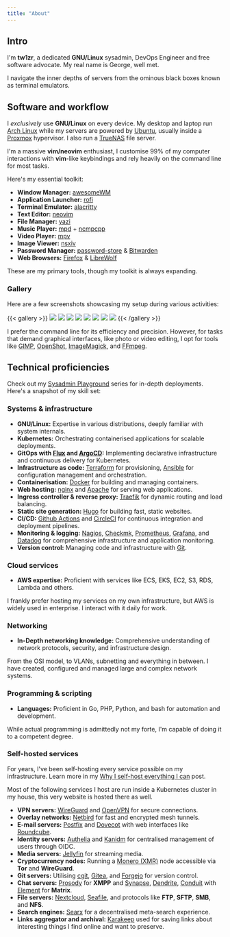 ```yaml
---
title: "About"
---
```


## Intro

I'm **tw1zr**, a dedicated **GNU/Linux** sysadmin, DevOps Engineer and free software advocate. My real name is George, well met.

I navigate the inner depths of servers from the ominous black boxes known as terminal emulators.

## Software and workflow

I _exclusively_ use **GNU/Linux** on every device. My desktop and laptop run [Arch Linux](https://archlinux.org) while my servers are powered by [Ubuntu](https://ubuntu.com), usually inside a [Proxmox](https://proxmox.com) hypervisor. I also run a [TrueNAS](https://truenas.com) file server.

I'm a massive **vim/neovim** enthusiast, I customise 99% of my computer interactions with **vim**-like keybindings and rely heavily on the command line for most tasks.

Here's my essential toolkit:

- **Window Manager:** [awesomeWM](https://github.com/awesomeWM/awesome)
- **Application Launcher:** [rofi](https://github.com/davatorium/rofi)
- **Terminal Emulator:** [alacritty](https://github.com/alacritty/alacritty)
- **Text Editor:** [neovim](https://github.com/neovim/neovim)
- **File Manager:** [yazi](https://github.com/sxyazi/yazi)
- **Music Player:** [mpd](https://github.com/MusicPlayerDaemon/MPD) + [ncmpcpp](https://github.com/ncmpcpp/ncmpcpp)
- **Video Player:** [mpv](https://github.com/mpv-player/mpv)
- **Image Viewer:** [nsxiv](https://codeberg.org/nsxiv/nsxiv)
- **Password Manager:** [password-store](https://git.zx2c4.com/password-store) & [Bitwarden](https://bitwarden.com)
- **Web Browsers:** [Firefox](https://www.mozilla.org/en-GB/firefox) & [LibreWolf](https://librewolf.net)

These are my primary tools, though my toolkit is always expanding.

### Gallery

Here are a few screenshots showcasing my setup during various activities:

{{< gallery >}}
  <img src="01.webp" class="grid-w33" />
  <img src="02.webp" class="grid-w33" />
  <img src="03.webp" class="grid-w33" />
  <img src="04.webp" class="grid-w33" />
  <img src="05.webp" class="grid-w33" />
  <img src="06.webp" class="grid-w33" />
  <img src="07.webp" class="grid-w33" />
  <img src="08.webp" class="grid-w33" />
{{< /gallery >}}

I prefer the command line for its efficiency and precision. However, for tasks that demand graphical interfaces, like photo or video editing, I opt for tools like [GIMP](https://gimp.org), [OpenShot](https://openshot.org), [ImageMagick](https://imagemagick.org), and [FFmpeg](https://ffmpeg.org).

## Technical proficiencies

Check out my [Sysadmin Playground](/posts/sysadmin-playground01-intro) series for in-depth deployments. Here's a snapshot of my skill set:

### Systems & infrastructure

- **GNU/Linux:** Expertise in various distributions, deeply familiar with system internals.
- **Kubernetes:** Orchestrating containerised applications for scalable deployments.
- **GitOps with [Flux](https://fluxcd.io) and [ArgoCD](https://argo-cd.readthedocs.io):** Implementing declarative infrastructure and continuous delivery for Kubernetes.
- **Infrastructure as code:** [Terraform](https://www.terraform.io) for provisioning, [Ansible](https://ansible.com) for configuration management and orchestration.
- **Containerisation:** [Docker](https://docker.com) for building and managing containers.
- **Web hosting:** [nginx](https://www.nginx.com) and [Apache](https://apache.org) for serving web applications.
- **Ingress controller & reverse proxy:** [Traefik](https://traefik.io) for dynamic routing and load balancing.
- **Static site generation:** [Hugo](https://gohugo.io) for building fast, static websites.
- **CI/CD:** [Github Actions](https://github.com/features/actions) and [CircleCI](https://circleci.com) for continuous integration and deployment pipelines.
- **Monitoring & logging:** [Nagios](https://nagios.com), [Checkmk](https://checkmk.com), [Prometheus](https://prometheus.io), [Grafana](https://grafana.com), and [Datadog](https://www.datadoghq.com) for comprehensive infrastructure and application monitoring.
- **Version control:** Managing code and infrastructure with [Git](https://git-scm.com).

### Cloud services

- **AWS expertise:** Proficient with services like ECS, EKS, EC2, S3, RDS, Lambda and others.

I frankly prefer hosting my services on my own infrastructure, but AWS is widely used in enterprise. I interact with it daily for work.

### Networking

- **In-Depth networking knowledge:** Comprehensive understanding of network protocols, security, and infrastructure design.

From the OSI model, to VLANs, subnetting and everything in between. I have created, configured and managed large and complex network systems.

### Programming & scripting

- **Languages:** Proficient in Go, PHP, Python, and bash for automation and development.

While actual programming is admittedly not my forte, I'm capable of doing it to a competent degree.

### Self-hosted services

For years, I've been self-hosting every service possible on my infrastructure. Learn more in my [Why I self-host everything I can](/posts/why-i-self-host) post.

Most of the following services I host are run inside a Kubernetes cluster in my house, this very website is hosted there as well.

- **VPN servers:** [WireGuard](https://wireguard.com) and [OpenVPN](https://openvpn.com) for secure connections.
- **Overlay networks:** [Netbird](https://netbird.com) for fast and encrypted mesh tunnels.
- **E-mail servers:** [Postfix](http://www.postfix.org) and [Dovecot](https://dovecot.org) with web interfaces like [Roundcube](https://roundcube.net).
- **Identity servers:** [Authelia](http://authelia.com) and [Kanidm](https://kanidm.com) for centralised management of users through OIDC.
- **Media servers:** [Jellyfin](https://jellyfin.org) for streaming media.
- **Cryptocurrency nodes:** Running a [Monero (XMR)](https://getmonero.org) node accessible via **Tor** and **WireGuard**.
- **Git servers:** Utilising [cgit](https://git.zx2c4.com/cgit), [Gitea](https://gitea.io), and [Forgejo](https://forgejo.org) for version control.
- **Chat servers:** [Prosody](https://prosody.im) for **XMPP** and [Synapse](https://github.com/matrix-org/synapse), [Dendrite](https://github.com/matrix-org/dendrite), [Conduit](https://gitlab.com/famedly/conduit) with [Element](https://element.io) for **Matrix**.
- **File servers:** [Nextcloud](https://nextcloud.com), [Seafile](https://seafile.com), and protocols like **FTP**, **SFTP**, **SMB**, and **NFS**.
- **Search engines:** [Searx](https://searx.github.io) for a decentralised meta-search experience.
- **Links aggregator and archival:** [Karakeep](https://karakeep.app) used for saving links about interesting things I find online and want to preserve.
